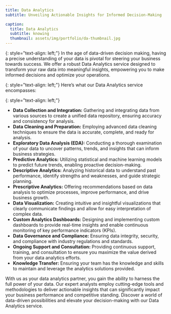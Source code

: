 ```yaml
---
title: Data Analytics
subtitle: Unveiling Actionable Insights for Informed Decision-Making

caption:
  title: Data Analytics
  subtitle: knowing
  thumbnail: assets/img/portfolio/da-thumbnail.jpg
---
```


{: style="text-align: left;"}
In the age of data-driven decision making, having a precise understanding of your data is pivotal for steering your business towards success. We offer a robust Data Analytics service designed to transform your raw data into meaningful insights, empowering you to make informed decisions and optimize your operations.

{: style="text-align: left;"}
Here’s what our Data Analytics service encompasses:

{: style="text-align: left;"}
- **Data Collection and Integration:**
Gathering and integrating data from various sources to create a unified data repository, ensuring accuracy and consistency for analysis.
- **Data Cleaning and Preparation:**
Employing advanced data cleaning techniques to ensure the data is accurate, complete, and ready for analysis.
- **Exploratory Data Analysis (EDA):**
Conducting a thorough examination of your data to uncover patterns, trends, and insights that can inform business strategies.
- **Predictive Analytics:**
Utilizing statistical and machine learning models to predict future trends, enabling proactive decision-making.
- **Descriptive Analytics:**
Analyzing historical data to understand past performance, identify strengths and weaknesses, and guide strategic planning.
- **Prescriptive Analytics:**
Offering recommendations based on data analysis to optimize processes, improve performance, and drive business growth.
- **Data Visualization:**
Creating intuitive and insightful visualizations that clearly communicate findings and allow for easy interpretation of complex data.
- **Custom Analytics Dashboards:**
Designing and implementing custom dashboards to provide real-time insights and enable continuous monitoring of key performance indicators (KPIs).
- **Data Governance and Compliance:**
Ensuring data integrity, security, and compliance with industry regulations and standards.
- **Ongoing Support and Consultation:**
 Providing continuous support, training, and consultation to ensure you maximize the value derived from your data analytics efforts.
- **Knowledge Transfer:**
 Ensuring your team has the knowledge and skills to maintain and leverage the analytics solutions provided.

With us as your data analytics partner, you gain the ability to harness the full power of your data. Our expert analysts employ cutting-edge tools and methodologies to deliver actionable insights that can significantly impact your business performance and competitive standing. Discover a world of data-driven possibilities and elevate your decision-making with our Data Analytics service.

